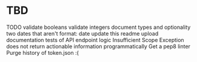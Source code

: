 # TBD

TODO
validate booleans
validate integers
document types and optionality
two dates that aren't format: date
update this readme
upload documentation
tests of API endpoint logic
Insufficient Scope Exception does not return actionable information programmatically
Get a pep8 linter
Purge history of token.json :(

